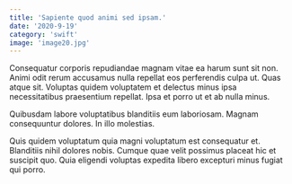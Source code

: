 ```yaml
---
title: 'Sapiente quod animi sed ipsam.'
date: '2020-9-19'
category: 'swift'
image: 'image20.jpg'
---
```


Consequatur corporis repudiandae magnam vitae ea harum sunt sit non. Animi odit rerum accusamus nulla repellat eos perferendis culpa ut. Quas atque sit. Voluptas quidem voluptatem et delectus minus ipsa necessitatibus praesentium repellat. Ipsa et porro ut et ab nulla minus.
 Quibusdam labore voluptatibus blanditiis eum laboriosam. Magnam consequuntur dolores. In illo molestias.
 Quis quidem voluptatum quia magni voluptatum est consequatur et. Blanditiis nihil dolores nobis. Cumque quae velit possimus placeat hic et suscipit quo. Quia eligendi voluptas expedita libero excepturi minus fugiat qui porro.
